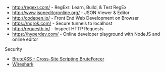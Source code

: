 * http://regexr.com/ - RegExr: Learn, Build, & Test RegEx
* http://www.jsoneditoronline.org/ - JSON Viewer & Editor
* http://codepen.io/ - Front End Web Development on Browser
* https://ngrok.com/ - Secure tunnels to localhost
* http://requestb.in/ - Inspect HTTP Requests
* https://hyperdev.com/ - Online developer playground with NodeJS and online editor

Security
* [BruteXSS - Cross-Site Scripting BruteForcer](https://github.com/shawarkhanethicalhacker/BruteXSS/) 
* [Wireshark](https://www.wireshark.org/)



